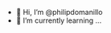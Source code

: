 - 👋 Hi, I’m @philipdomanillo
- 🌱 I’m currently learning ...


<!---
philipdomanillo/philipdomanillo is a ✨ special ✨ repository because its `README.md` (this file) appears on your GitHub profile.
You can click the Preview link to take a look at your changes.
--->
